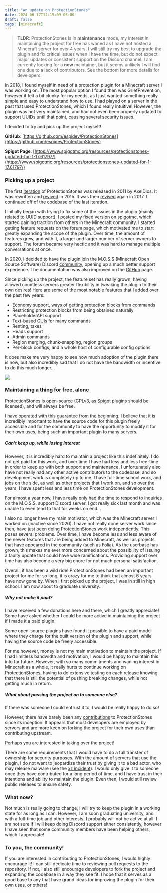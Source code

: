 ```yaml
---
title: "An update on ProtectionStones"
date: 2024-06-17T12:19:09-05:00
draft: false
tags: [minecraft]
---
```


> **TLDR**: ProtectionStones is in **maintenance** mode, my interest in maintaining the project for free has waned as I have not hosted a Minecraft server for over 4 years. I will still try my best to upgrade the plugin and fix critical issues when I have the time, but do not expect major updates or consistent support on the Discord channel. I am currently looking for a **new** maintainer, but it seems unlikely I will find one due to a lack of contributors. See the bottom for more details for developers.

In 2018, I found myself in need of a protection plugin for a Minecraft server I was working on. The most popular option I found then was GriefPrevention, however it felt a bit clunky for my needs, as I just wanted something really simple and easy to understand how to use. I had played on a server in the past that used ProtectionStones, which I found really intuitive! However, the plugin was not very maintained, and had not even been properly updated to support UUIDs until that point, causing several security issues.

I decided to try and pick up the project myself!

**GitHub**: [https://github.com/espidev/ProtectionStones](https://github.com/espidev/ProtectionStones)

**Spigot Page**: [https://www.spigotmc.org/resources/protectionstones-updated-for-1-17.61797/](https://www.spigotmc.org/resources/protectionstones-updated-for-1-17.61797/)

### Picking up a project

The first [iteration](https://dev.bukkit.org/projects/protectionstones) of ProtectionStones was released in 2011 by AxelDios. It was rewritten and [revived](https://www.spigotmc.org/resources/protectionstones.10096/) in 2015. It was then [revived]() again in 2017. I continued off of the codebase of the last iteration.

I initially began with trying to fix some of the issues in the plugin (mainly related to UUID support). I posted my fixed version on [spigotmc](https://www.spigotmc.org/resources/protectionstones-updated-for-1-17.61797/), which started gaining traction from others in the Minecraft community. I started getting feature requests on the forum page, which motivated me to start greatly expanding the scope of the plugin. Over time, the amount of features grew, and with it, a larger and larger number of server owners to support. The forum became very hectic and it was hard to manage multiple conversations at once.

In 2020, I decided to have the plugin join the M.O.S.S (Minecraft Open Source Software) Discord [community](https://discord.gg/cqM96tcJRx), opening up a much better support experience. The documentation was also improved on the [GitHub](https://github.com/espidev/ProtectionStones/wiki) page.

Since picking up the project, the feature set has really grown, having allowed countless servers greater flexibility in tweaking the plugin to their own desires! Here are some of the most notable features that I added over the past few years:

- Economy support, ways of getting protection blocks from commands
- Restricting protection blocks from being obtained naturally
- PlaceholderAPI support
- Text-based GUIs for many commands
- Renting, taxes
- Heads support
- Admin commands
- Region merging, chunk-snapping, region groups
- Per-block configs, and a whole host of configurable config options

It does make me very happy to see how much adoption of the plugin there is now, but also incredibly sad that I do not have the bandwidth or incentive to do this much longer...

<img src="https://bstats.org/signatures/bukkit/protectionstones.svg">

### Maintaining a thing for free, alone

ProtectionStones is open-source (GPLv3, as Spigot plugins should be licensed), and will always be free.

I have operated with this guarantee from the beginning. I believe that it is incredibly important to have the source code for this plugin freely accessible and for the community to have the opportunity to modify it for their own uses, being such an important plugin to many servers.

##### Can't keep up, while losing interest

However, it is incredibly hard to maintain a project like this indefinitely. I do not get paid for this work, and over time I have had less and less free-time in order to keep up with both support and maintenance. I unfortunately also have not really had any other active contributors to the codebase, and so development work is completely up to me. I have full-time school work, and jobs on the side, as well as other projects that I work on, and so over the years, I have spent less and less time on ProtectionStones development.

For almost a year now, I have really only had the time to respond to inquiries on the M.O.S.S. support Discord server. I got really sick last month and was unable to even tend to that for weeks on end...

I also no longer have my main motivator, which was the Minecraft server I worked on (inactive since 2020). I have not really done server work since then, have just been doing ProtectionStones work independently. This poses several problems. Over time, I have become less and less aware of the newer features that are being added to Minecraft, as well as projects that have appeared in the community (such as Folia). As the userbase has grown, this makes me ever more concerned about the possibility of issuing a faulty update that could have wide ramifications. Providing support over time has also become a very big chore for not much personal satisfaction.

Overall, it has been a wild ride! ProtectionStones had been an important project for me for so long, it is crazy for me to think that almost 6 years have now gone by. When I first picked up the project, I was in still in high school. I am now about to graduate university...

##### Why not make it paid?

I have received a few donations here and there, which I greatly appreciate! Some have asked whether I could be more active in maintaining the project if I made it a paid plugin.

Some open-source plugins have found it possible to have a paid model where they charge for the built version of the plugin and support, while having the source code be freely accessible.

For me however, money is not my main motivation to maintain the project. If I had limitless bandwidth and motivation, I would be happy to maintain this into far future. However, with so many commitments and waning interest in Minecraft as a whole, it really hurts to continue working on ProtectionStones, having to do extensive testing on each release knowing that there is still the potential of pushing breaking changes, while not getting much in return.

##### What about passing the project on to someone else?

If there was someone I could entrust it to, I would be really happy to do so!

However, there have barely been any [contributions](https://github.com/espidev/ProtectionStones/pulls) to ProtectionStones since its inception. It appears that most developers are employed by servers and are more keen on forking the project for their own uses than contributing upstream.

Perhaps you are interested in taking over the project!

There are some requirements that I would have to do a full transfer of ownership for security purposes. With the amount of servers that use the plugin, I do not want to jeopardize their trust by giving it to a bad actor, who may release malware (see the [xz incident](https://securelist.com/xz-backdoor-story-part-2-social-engineering/112476/)). I would only give it to someone once they have contributed for a long period of time, and I have trust in their intentions and ability to maintain the plugin. Even then, I would still review public releases to ensure safety.

### What now?

Not much is really going to change, I will try to keep the plugin in a working state for as long as I can. However, I am soon graduating university, and with a full-time job and other interests, I probably will not be active at all. I am not sure if I will keep doing Discord support either consistently, however I have seen that some community members have been helping others, which I appreciate!

### To you, the community!

If you are interested in contributing to ProtectionStones, I would highly encourage it! I can still dedicate time to reviewing pull requests to the repository. If not, I also still encourage developers to fork the project and expanding the codebase in a way they see fit. I hope that it serves as a good base to any that have grand ideas for improving the plugin for their own uses, or others!

